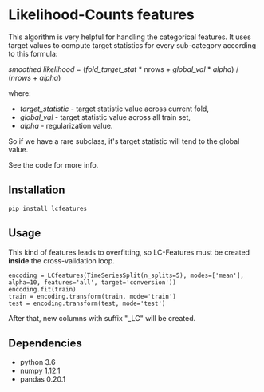 # Likelihood-Counts features

This algorithm is very helpful for handling the categorical features. It uses target values to compute target statistics for every sub-category according to this formula:  

*smoothed likelihood* = (*fold_target_stat* * nrows + *global_val* * *alpha*) / (*nrows* + *alpha*)  

where:  
* *target_statistic* - target statistic value across current fold,
* *global_val* - target statistic value across all train set, 
* *alpha* - regularization value.  

So if we have a rare subclass, it's target statistic will tend to the global value.

See the code for more info.  

## Installation
```
pip install lcfeatures
```

## Usage

This kind of features leads to overfitting, so LC-Features must be created **inside** the cross-validation loop.  

```
encoding = LCfeatures(TimeSeriesSplit(n_splits=5), modes=['mean'], alpha=10, features='all', target='conversion'))
encoding.fit(train)
train = encoding.transform(train, mode='train')
test = encoding.transform(test, mode='test')
```
After that, new columns with suffix "_LC" will be created.

## Dependencies  
* python 3.6
* numpy 1.12.1
* pandas 0.20.1 
